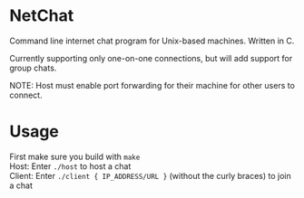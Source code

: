 NetChat
=======

Command line internet chat program for Unix-based machines. Written in C.

Currently supporting only one-on-one connections, but will add support for group chats.

NOTE: Host must enable port forwarding for their machine for other users to connect.

Usage
======
First make sure you build with ```make```<br>
Host: Enter ```./host``` to host a chat<br>
Client: Enter ```./client { IP_ADDRESS/URL }``` (without the curly braces) to join a chat
